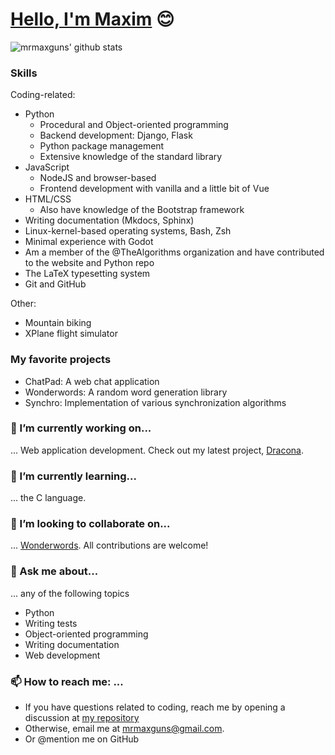 # [Hello, I'm Maxim](https://mrmaxguns.github.io) :blush:

<!--
**mrmaxguns/mrmaxguns** is a ✨ _special_ ✨ repository because its `README.md` (this file) appears on your GitHub profile.

Here are some ideas to get you started:

- 🔭 I’m currently working on ...
- 🌱 I’m currently learning ...
- 👯 I’m looking to collaborate on ...
- 🤔 I’m looking for help with ...
- 💬 Ask me about ...
- 📫 How to reach me: ...
- 😄 Pronouns: ...
- ⚡ Fun fact: ...
-->

![mrmaxguns' github stats](https://github-readme-stats.vercel.app/api?username=mrmaxguns&show_icons=true&theme=radical)

### Skills

Coding-related:

- Python
  - Procedural and Object-oriented programming
  - Backend development: Django, Flask
  - Python package management
  - Extensive knowledge of the standard library
- JavaScript
  - NodeJS and browser-based
  - Frontend development with vanilla and a little bit of Vue
- HTML/CSS
  - Also have knowledge of the Bootstrap framework
- Writing documentation (Mkdocs, Sphinx)
- Linux-kernel-based operating systems, Bash, Zsh
- Minimal experience with Godot
- Am a member of the @TheAlgorithms organization and have contributed to the website and Python repo
- The LaTeX typesetting system
- Git and GitHub

Other:

- Mountain biking
- XPlane flight simulator

### My favorite projects

- ChatPad: A web chat application
- Wonderwords: A random word generation library
- Synchro: Implementation of various synchronization algorithms

### 🔭 I’m currently working on...

... Web application development. Check out my latest project, [Dracona](https://github.com/mrmaxguns/Dracona).

### 🌱 I’m currently learning...

... the C language.

### 👯 I’m looking to collaborate on...

... [Wonderwords](https://github.com/mrmaxguns/wonderwordsmodule). All contributions are welcome!

### 💬 Ask me about...

... any of the following topics

- Python
- Writing tests
- Object-oriented programming
- Writing documentation
- Web development

### 📫 How to reach me: ...

 * If you have questions related to coding, reach me by opening a discussion at [my repository](https://github.com/mrmaxguns/mrmaxguns/discussions/new)
 * Otherwise, email me at mrmaxguns@gmail.com.
 * Or @mention me on GitHub

